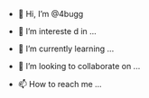 - 👋 Hi, I’m @4bugg
- 👀 I’m intereste
d in ...

- 🌱 I’m currently learning ...
- 💞️ I’m looking to collaborate on ...
- 📫 How to reach me ...

<!---
4bugg/4bugg is a ✨ special ✨ repository because its `README.md` (this file) appears on your GitHub profile.
You can click the Preview link to take a look at your changes.
--->
